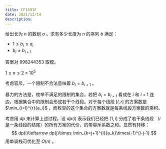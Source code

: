```yaml
---
title: CF1591F
date: 2021/12/14
description: 　
---
```


给出长为 $n$ 的数组 $a$ 。求有多少长度为 $n$ 的序列 $b$ 满足：

+ $1\leq b_i\leq a_i$
+ $b_i\neq b_{i+1}$

答案对 $998244353$ 取模。

$1\leq n\leq 2\times 10^5$

考虑容斥，一个限制不合法意味着 $b_i=b_{i+1}$ 。

暴力的方法是，枚举不满足的限制的集合。若把 $b_i=b_{i+1}$ 看成在 $i$ 和 $i+1$ 连边，根据集合中的限制会形成若干个线段。对于每个线段 $[l,r]$ 的方案数是 $\min_{i=l}^{r}{a_i}$ ，而枚举的这个集合的方案数就是每条线段方案数的乘积。

考虑用 $dp$ 来计算上述过程。设 $dp(i)$ 表示我们已经把 $[1,i]$ 分成了若干条线段 （$i$ 是一条线段的结尾）的所有方案的代价，的带容斥系数之和。显然有转移：
$$
dp(i)\leftarrow dp(j)\times \min_{k=j+1}^{i}{a_k}\times(-1)^{i-j-1}
$$
用单调栈可优化至 $O(n)$ 。